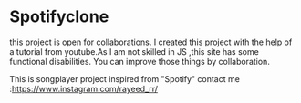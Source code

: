 # Spotifyclone
this project is open for collaborations.
I created this project with the help of a tutorial from youtube.As I am not skilled in JS ,this site has some functional disabilities.
You can improve those things by collaboration.

This is songplayer project inspired from "Spotify"
contact me :https://www.instagram.com/rayeed_rr/
